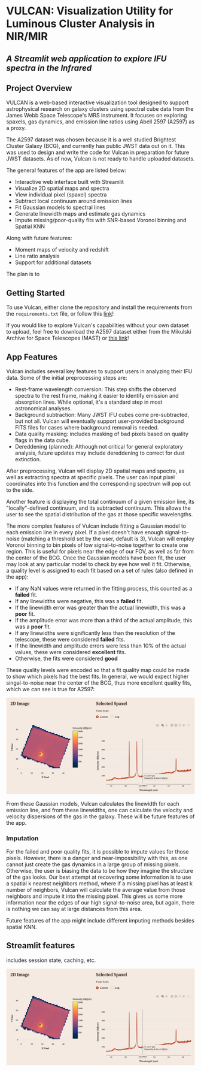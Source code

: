 # VULCAN: Visualization Utility for Luminous Cluster Analysis in NIR/MIR
## *A Streamlit web application to explore IFU spectra in the Infrared*

## Project Overview

VULCAN is a web-based interactive visualization tool designed to support astrophysical research on galaxy clusters using spectral cube data from the James Webb Space Telescope's MRS instrument. It focuses on exploring spaxels, gas dynamics, and emission line ratios using Abell 2597 (A2597) as a proxy.

The A2597 dataset was chosen because it is a well studied Brightest Cluster Galaxy (BCG), and currently has public JWST data out on it. This was used to design and write the code for Vulcan in preparation for future JWST datasets. As of now, Vulcan is not ready to handle uploaded datasets.

The general features of the app are listed below:
- Interactive web interface built with Streamlit
- Visualize 2D spatial maps and spectra
- View individual pixel (spaxel) spectra
- Subtract local continuum around emission lines
- Fit Gaussian models to spectral lines
- Generate linewidth maps and estimate gas dynamics
- Impute missing/poor-quality fits with SNR-based Voronoi binning and Spatial KNN

Along with future features: 
- Moment maps of velocity and redshift
- Line ratio analysis
- Support for additional datasets

The plan is to 

## Getting Started

To use Vulcan, either clone the repository and install the requirements from the `requirements.txt` file, or follow this [link](https://cmse830fds-rxte2xpg3kggapp2vmnqgkk.streamlit.app/)!

If you would like to explore Vulcan's capabilities without your own dataset to upload, feel free to download the A2597 dataset either from the Mikulski Archive for Space Telescopes (MAST) or [this link](https://drive.google.com/file/d/1UHRmaXy2bDdfFKwCTo-s7IxmROA2eAxV/view?usp=drive_link)!

## App Features

Vulcan includes several key features to support users in analyzing their IFU data. Some of the initial preprocessing steps are:
- Rest-frame wavelength conversion: This step shifts the observed spectra to the rest frame, making it easier to identify emission and absorption lines. While optional, it's a standard step in most astronomical analyses.
- Background subtraction: Many JWST IFU cubes come pre-subtracted, but not all. Vulcan will eventually support user-provided background FITS files for cases where background removal is needed.
- Data quality masking: includes masking of bad pixels based on quality flags in the data cube.
- Dereddening (planned): Although not critical for general exploratory analysis, future updates may include dereddening to correct for dust extinction.

After preprocessing, Vulcan will display 2D spatial maps and spectra, as well as extracting spectra at specific pixels. The user can input pixel coordinates into this function and the corresponding spectrum will pop out to the side.

Another feature is displaying the total continuum of a given emission line, its "locally"-defined continuum, and its subtracted continuum. This allows the user to see the spatial distribution of the gas at those specific wavelengths.

The more complex features of Vulcan include fitting a Gaussian model to each emission line in every pixel. If a pixel doesn't have enough signal-to-noise (matching a threshold set by the user, default is 3), Vulcan will employ Voronoi binning to bin pixels of low signal-to-noise together to create one region. This is useful for pixels near the edge of our FOV, as well as far from the center of the BCG. Once the Gaussian models have been fit, the user may look at any particular model to check by eye how well it fit. Otherwise, a quality level is assigned to each fit based on a set of rules (also defined in the app):

- If any NaN values were returned in the fitting process, this counted as a **failed** fit.
- If any linewidths were negative, this was a **failed** fit.
- If the linewidth error was greater than the actual linewidth, this was a **poor** fit.
- If the amplitude error was more than a third of the actual amplitude, this was a **poor** fit.
- If any linewidths were significantly less than the resolution of the telescope, these were considered **failed** fits.
- If the linewidth and amplitude errors were less than 10% of the actual values, these were considered **excellent** fits.
- Otherwise, the fits were considered **good**

These quality levels were encoded so that a fit quality map could be made to show which pixels had the best fits. In general, we would expect higher singal-to-noise near the center of the BCG, thus more excellent quality fits, which we can see is true for A2597:

![quality_fits](images/spaxel_plot.jpg)

From these Gaussian models, Vulcan calculates the linewidth for each emission line, and from these linewidths, one can calculate the velocity and velocity dispersions of the gas in the galaxy. These will be future features of the app.

### Imputation
For the failed and poor quality fits, it is possible to impute values for those pixels. However, there is a danger and near-impossibility with this, as one cannot just create the gas dynamics in a large group of missing pixels. Otherwise, the user is biasing the data to be how they imagine the structure of the gas looks. Our best attempt at recovering some information is to use a spatial k nearest neighbors method, where if a missing pixel has at least k number of neighbors, Vulcan will calculate the average value from those neighbors and impute it into the missing pixel. This gives us some more information near the edges of our high signal-to-noise area, but again, there is nothing we can say at large distances from this area.

Future features of the app might include different imputing methods besides spatial KNN.

## Streamlit features

includes session state, caching, etc.

![spaxel_plot](images/spaxel_plot.jpg)



